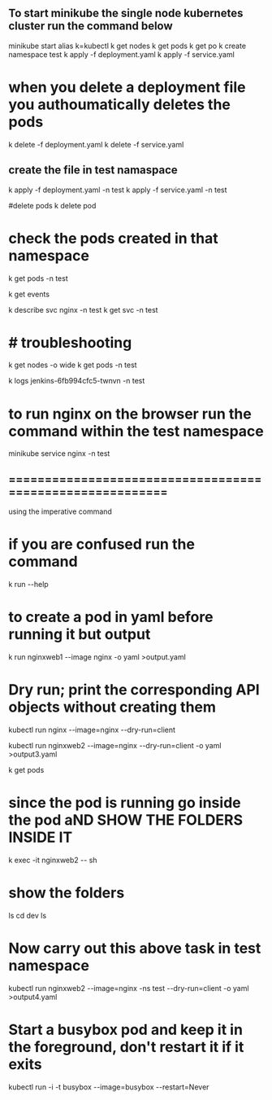 ## To start minikube the single node kubernetes cluster run the command below

minikube start
alias k=kubectl
k get nodes
k get pods 
k get po
k create namespace test
k apply -f deployment.yaml
k apply -f service.yaml 

# when you delete a deployment file you authoumatically deletes the pods
k delete -f deployment.yaml 
k delete -f service.yaml 
## create the file in test namaspace
k apply -f deployment.yaml -n test
k apply -f service.yaml -n test

#delete pods 
k delete pod <podname>

# check the pods created in that namespace
k get pods -n test

k get events

k describe svc nginx  -n test
k get svc -n test 

# # troubleshooting

k get nodes -o wide
k get pods -n test   

k logs jenkins-6fb994cfc5-twnvn -n test

# to run nginx on the browser run the command within the test namespace

 minikube service nginx -n test


 ## =========================================================

 using the imperative command

 # if you are confused run the command
 k run --help

 # to create a pod in yaml before running it but output 

 k run nginxweb1 --image nginx -o yaml >output.yaml


 # Dry run; print the corresponding API objects without creating them
  kubectl run nginx --image=nginx --dry-run=client

  kubectl run nginxweb2 --image=nginx --dry-run=client -o yaml >output3.yaml

  k get pods
  
# since the pod is running go inside the pod aND SHOW THE FOLDERS INSIDE IT

k exec -it nginxweb2 -- sh 

# show the folders

ls
cd dev 
ls


# Now carry out this above task in test namespace
kubectl run nginxweb2 --image=nginx -ns test --dry-run=client -o yaml >output4.yaml


   # Start a busybox pod and keep it in the foreground, don't restart it if it exits
  kubectl run -i -t busybox --image=busybox --restart=Never



